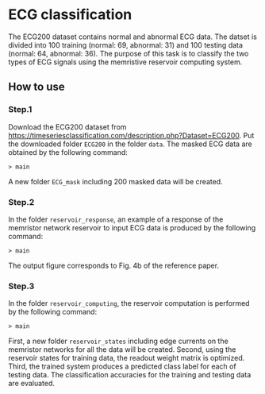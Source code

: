 # ECG classification
The ECG200 dataset contains normal and abnormal ECG data. 
The datset is divided into 100 training (normal: 69, abnormal: 31) and 100 testing data (normal: 64, abnormal: 36). 
The purpose of this task is to classify the two types of ECG signals using the memristive reservoir computing system.

  ## How to use
  ### Step.1
  Download the ECG200 dataset from https://timeseriesclassification.com/description.php?Dataset=ECG200. 
  Put the downloaded folder ```ECG200``` in the folder  ```data```. 
  The masked ECG data are obtained by the following command:
  ```
  > main
  ```
  
  A new folder ```ECG_mask``` including 200 masked data will be created.
  
  ### Step.2
  In the folder ```reservoir_response```, an example of a response of the memristor network reservoir to input ECG data is produced by the following command:
  ```
  > main
  ```
  
  The output figure corresponds to Fig. 4b of the reference paper.
  
  
  ### Step.3 
  In the folder ```reservoir_computing```, the reservoir computation is performed by the following command:
  ```
  > main
  ```
  
  First, a new folder ```reservoir_states``` including edge currents on the memristor networks for all the data will be created.
  Second, using the reservoir states for training data, the readout weight matrix is optimized.
  Third, the trained system produces a predicted class label for each of testing data.
  The classification accuracies for the training and testing data are evaluated.
  
  

